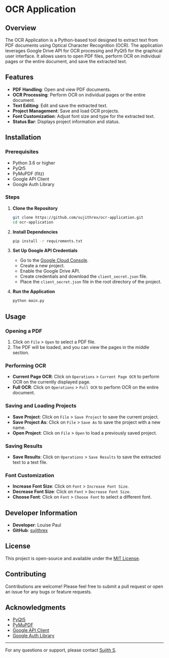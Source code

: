 # OCR Application

## Overview

The OCR Application is a Python-based tool designed to extract text from PDF documents using Optical Character Recognition (OCR). The application leverages Google Drive API for OCR processing and PyQt5 for the graphical user interface. It allows users to open PDF files, perform OCR on individual pages or the entire document, and save the extracted text.

## Features

- **PDF Handling**: Open and view PDF documents.
- **OCR Processing**: Perform OCR on individual pages or the entire document.
- **Text Editing**: Edit and save the extracted text.
- **Project Management**: Save and load OCR projects.
- **Font Customization**: Adjust font size and type for the extracted text.
- **Status Bar**: Displays project information and status.

## Installation

### Prerequisites

- Python 3.6 or higher
- PyQt5
- PyMuPDF (fitz)
- Google API Client
- Google Auth Library

### Steps

1. **Clone the Repository**

   ```bash
   git clone https://github.com/sujithrex/ocr-application.git
   cd ocr-application
   ```

2. **Install Dependencies**

   ```bash
   pip install -r requirements.txt
   ```

3. **Set Up Google API Credentials**

   - Go to the [Google Cloud Console](https://console.cloud.google.com/).
   - Create a new project.
   - Enable the Google Drive API.
   - Create credentials and download the `client_secret.json` file.
   - Place the `client_secret.json` file in the root directory of the project.

4. **Run the Application**

   ```bash
   python main.py
   ```

## Usage

### Opening a PDF

1. Click on `File` > `Open` to select a PDF file.
2. The PDF will be loaded, and you can view the pages in the middle section.

### Performing OCR

- **Current Page OCR**: Click on `Operations` > `Current Page OCR` to perform OCR on the currently displayed page.
- **Full OCR**: Click on `Operations` > `Full OCR` to perform OCR on the entire document.

### Saving and Loading Projects

- **Save Project**: Click on `File` > `Save Project` to save the current project.
- **Save Project As**: Click on `File` > `Save As` to save the project with a new name.
- **Open Project**: Click on `File` > `Open` to load a previously saved project.

### Saving Results

- **Save Results**: Click on `Operations` > `Save Results` to save the extracted text to a text file.

### Font Customization

- **Increase Font Size**: Click on `Font` > `Increase Font Size`.
- **Decrease Font Size**: Click on `Font` > `Decrease Font Size`.
- **Choose Font**: Click on `Font` > `Choose Font` to select a different font.

## Developer Information

- **Developer**: Louise Paul
- **GitHub**: [sujithrex](https://github.com/louisepaul75)

## License

This project is open-source and available under the [MIT License](LICENSE).

## Contributing

Contributions are welcome! Please feel free to submit a pull request or open an issue for any bugs or feature requests.

## Acknowledgments

- [PyQt5](https://www.riverbankcomputing.com/software/pyqt/)
- [PyMuPDF](https://pymupdf.readthedocs.io/en/latest/)
- [Google API Client](https://github.com/googleapis/google-api-python-client)
- [Google Auth Library](https://github.com/googleapis/google-auth-library-python)

---

For any questions or support, please contact [Sujith S](mailto:ricafortlouisepaul75@gmail.com).
